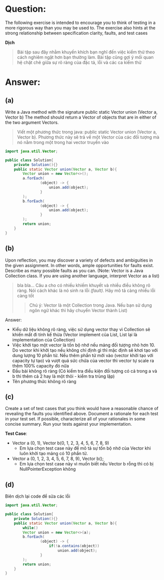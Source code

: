 # **Question:** 
The following exercise is intended to encourage you to think of testing in a more rigorous way than you may be used to. The exercise also hints at the strong relationship between specification clarity, faults, and test cases

**Dịch**
> Bài tập sau đây nhằm khuyến khích bạn nghĩ đến việc kiểm thử theo cách nghiêm ngặt hơn bạn thường làm. Bài tập cũng gợi ý mối quan hệ chặt chẽ giữa sự rõ ràng của đặc tả, lỗi và các ca kiểm thử

# **Answer:**
**<h2>(a)</h2>** 
Write a Java method with the signature
public static Vector union (Vector a, Vector b) The method should return a Vector of objects that are in either of the two argument Vectors.
> Viết một phương thức trong java: public static Vector union (Vector a, Vector b). Phương thức này sẽ trả về một Vector của các đối tượng mà nó nằm trong một trong hai vector truyền vào

```java
import java.util.Vector;

public class Solution{
    private Solution(){}
    public static Vector union(Vector a, Vector b){
        Vector union = new Vector<>();
        a.forEach(
                (object) -> {
                    union.add(object);
                }
        );
        b.forEach(
                (object) -> {
                    union.add(object);
                }
        );
        return union;
    }
}
```

**<h2>(b)</h2>**
Upon reflection, you may discover a variety of defects and
ambiguities in the given assignment. In other words, ample
opportunities for faults exist. Describe as many possible faults as you can. (Note: Vector is a Java Collection class. If you are using another language, interpret Vector as a list)

> bla bla... Câu a cho có nhiều khiếm khuyết và nhiều điều không rõ ràng. Nói cách khác là nó sinh ra lỗi *(fault)*. Hãy mô tả càng nhiều lỗi càng tốt
>> Chú ý: Vector là một Collection trong Java. Nếu bạn sử dụng ngôn ngữ khác thì hãy chuyển Vector thành List)

Answer:
- Kiểu dữ liệu không rõ ràng, việc sử dụng vector thay vì Collection sẽ khiến mất đi tính kế thừa (Vector implement của List, List lại là implementation của Collection)
- Việc khởi tạo một vector là tốn bộ nhớ nếu mảng đối tượng nhỏ hơn 10. Do vector khi khởi tạo nếu không chỉ định gì thì mặc định sẽ khơi tạo với dung lượng 10 phần tử. Nếu thêm phần tử mới vào (vector khởi tạo với capacity tự tạo) và vượt quá sức chứa của vector thì vector tự scale ra thêm 100% capacity đó nữa
- Đầu bài không rõ ràng (Có kiểm tra điều kiện đối tượng có cả trong a và b thì thêm cả 2 hay là một thôi - kiểm tra trùng lặp)
- Tên phương thức không rõ ràng

**<h2>(c)</h2>**
Create a set of test cases that you think would have a reasonable chance of revealing the faults you identified above. Document a rationale for each test in your test set. If possible, characterize all of your rationales in some concise summary. Run your tests against your implementation.

**Test Case**:
- Vector a (0, 1), Vector b(0, 1, 2, 3, 4, 5, 6, 7, 8, 9)
    * Em lựa chọn test case này để mô tả sự tốn bộ nhớ của Vector khi luôn khởi tạo mảng có 10 phần tử.
- Vector a (0, 1, 2, 3, 4, 5, 6, 7, 8, 9), Vector b();
    * Em lựa chọn test case này vì muốn biết nếu Vector b rỗng thì có bị NullPointerException không

**<h2>(d)</h2>**
Biên dịch lại code để sửa các lỗi

```java
import java.util.Vector;

public class Solution{
    private Solution(){}
    public static Vector union(Vector a, Vector b){
        while()
        Vector union = new Vector<>(a);
        b.forEach(
                (object) -> {
                    if(!a.contains(object))
                        union.add(object);
                }
        );
        return union;
    }
}
```